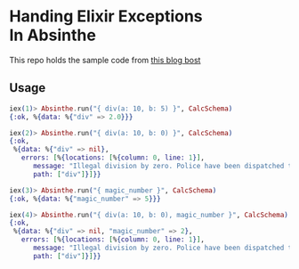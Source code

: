 # Handing Elixir Exceptions In Absinthe

This repo holds the sample code from [this blog bost](https://medium.com/p/9656a9108c2d)

## Usage

```elixir
iex(1)> Absinthe.run("{ div(a: 10, b: 5) }", CalcSchema)
{:ok, %{data: %{"div" => 2.0}}}

iex(2)> Absinthe.run("{ div(a: 10, b: 0) }", CalcSchema)
{:ok,
 %{data: %{"div" => nil},
   errors: [%{locations: [%{column: 0, line: 1}],
      message: "Illegal division by zero. Police have been dispatched to your location",
      path: ["div"]}]}}

iex(3)> Absinthe.run("{ magic_number }", CalcSchema)
{:ok, %{data: %{"magic_number" => 5}}}

iex(4)> Absinthe.run("{ div(a: 10, b: 0), magic_number }", CalcSchema)
{:ok,
 %{data: %{"div" => nil, "magic_number" => 2},
   errors: [%{locations: [%{column: 0, line: 1}],
      message: "Illegal division by zero. Police have been dispatched to your location",
      path: ["div"]}]}}
```
